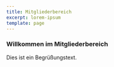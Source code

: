 ```yaml
---
title: Mitgliederbereich
excerpt: lorem-ipsum
template: page
---
```

### Willkommen im Mitgliederbereich

Dies ist ein Begrüßungstext.
